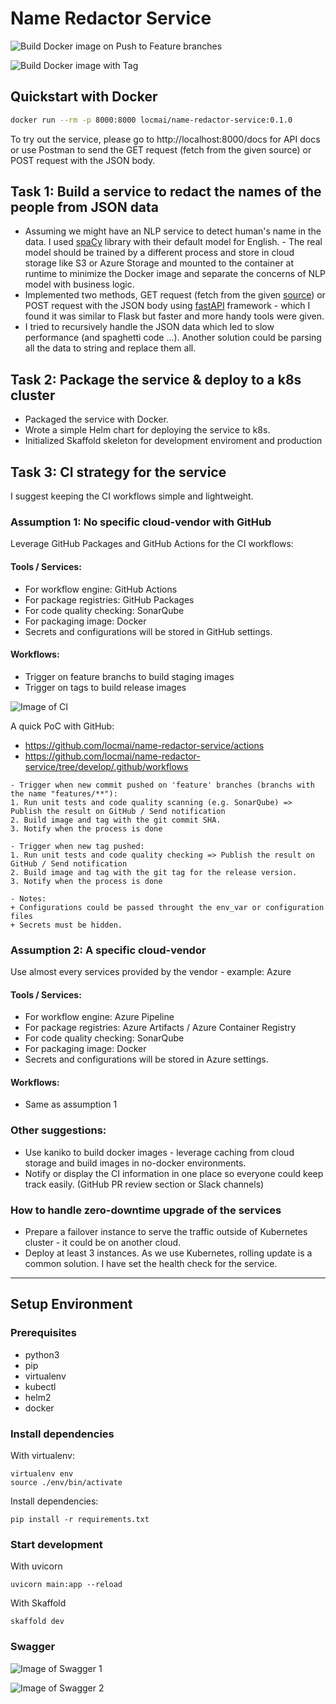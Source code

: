# Name Redactor Service

![Build Docker image on Push to Feature branches](https://github.com/locmai/name-redactor-service/workflows/Build%20Docker%20image%20on%20Push%20to%20Feature%20branches/badge.svg)

![Build Docker image with Tag](https://github.com/locmai/name-redactor-service/workflows/Build%20Docker%20image%20with%20Tag/badge.svg)

## Quickstart with Docker

```bash
docker run --rm -p 8000:8000 locmai/name-redactor-service:0.1.0
```

To try out the service, please go to http://localhost:8000/docs for API docs or use Postman to send the GET request (fetch from the given source) or POST request with the JSON body.

## Task 1: Build a service to redact the names of the people from JSON data

- Assuming we might have an NLP service to detect human's name in the data. I used [spaCy](https://spacy.io/) library with their default model for English. - The real model should be trained by a different process and store in cloud storage like S3 or Azure Storage and mounted to the container at runtime to minimize the Docker image and separate the concerns of NLP model with business logic.
- Implemented two methods, GET request (fetch from the given [source](http://therecord.co/feed.json)) or POST request with the JSON body using [fastAPI](https://fastapi.tiangolo.com/) framework - which I found it was similar to Flask but faster and more handy tools were given.
- I tried to recursively handle the JSON data which led to slow performance (and spaghetti code ...). Another solution could be parsing all the data to string and replace them all.

## Task 2: Package the service & deploy to a k8s cluster

- Packaged the service with Docker.
- Wrote a simple Helm chart for deploying the service to k8s.
- Initialized Skaffold skeleton for development enviroment and production

## Task 3: CI strategy for the service

I suggest keeping the CI workflows simple and lightweight.

### Assumption 1: No specific cloud-vendor with GitHub

Leverage GitHub Packages and GitHub Actions for the CI workflows:

#### Tools / Services:

- For workflow engine: GitHub Actions
- For package registries: GitHub Packages
- For code quality checking: SonarQube
- For packaging image: Docker
- Secrets and configurations will be stored in GitHub settings.

#### Workflows:

- Trigger on feature branchs to build staging images
- Trigger on tags to build release images

![Image of CI](https://raw.githubusercontent.com/locmai/name-redactor-service/develop/docs/CI.png)

A quick PoC with GitHub:

- https://github.com/locmai/name-redactor-service/actions
- https://github.com/locmai/name-redactor-service/tree/develop/.github/workflows

```
- Trigger when new commit pushed on 'feature' branches (branchs with the name "features/**"):
1. Run unit tests and code quality scanning (e.g. SonarQube) => Publish the result on GitHub / Send notification
2. Build image and tag with the git commit SHA.
3. Notify when the process is done

- Trigger when new tag pushed:
1. Run unit tests and code quality checking => Publish the result on GitHub / Send notification
2. Build image and tag with the git tag for the release version.
3. Notify when the process is done

- Notes:
+ Configurations could be passed throught the env_var or configuration files
+ Secrets must be hidden.
```

### Assumption 2: A specific cloud-vendor

Use almost every services provided by the vendor - example: Azure

#### Tools / Services:

- For workflow engine: Azure Pipeline
- For package registries: Azure Artifacts / Azure Container Registry
- For code quality checking: SonarQube
- For packaging image: Docker
- Secrets and configurations will be stored in Azure settings.

#### Workflows:

- Same as assumption 1

### Other suggestions:

- Use kaniko to build docker images - leverage caching from cloud storage and build images in no-docker environments.
- Notify or display the CI information in one place so everyone could keep track easily. (GitHub PR review section or Slack channels)

### How to handle zero-downtime upgrade of the services

- Prepare a failover instance to serve the traffic outside of Kubernetes cluster - it could be on another cloud.
- Deploy at least 3 instances. As we use Kubernetes, rolling update is a common solution. I have set the health check for the service.

---

## Setup Environment

### Prerequisites

- python3
- pip
- virtualenv
- kubectl
- helm2
- docker

### Install dependencies

With virtualenv:

```
virtualenv env
source ./env/bin/activate
```

Install dependencies:

```
pip install -r requirements.txt
```

### Start development

With uvicorn

```
uvicorn main:app --reload
```

With Skaffold

```
skaffold dev
```

### Swagger

![Image of Swagger 1](https://raw.githubusercontent.com/locmai/name-redactor-service/develop/docs/ScreenShot2020-03-10-1.png)

![Image of Swagger 2](https://raw.githubusercontent.com/locmai/name-redactor-service/develop/docs/ScreenShot2020-03-10-3.png)
